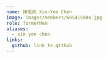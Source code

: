 ```yaml
---
name: 陳信燕 Xin-Yen Chen 
image: images/members/605415004.jpg 
role: formerMem
aliases:
  - xin yen chen
links:
  github: link_to_github 
---
```

